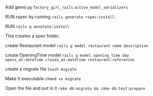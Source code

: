 Add gems `pg` `factory_girl_rails` `active_model_serializers`

RUN  rspec by running `rails generate rspec:install`.

RUN `rails g annotate:install`

This creates a spec folder.


create Restaurant model `rails g model restaurant name description`

create OpeningTime model `rails g model opening_time day opens_at:datetime closes_at:datetime restaurant:references`

create a migrate file `touch migrate`

Make it executable `chmod +x migrate`

Open the file and put in it `rake db:migrate && rake db:test:prepare`